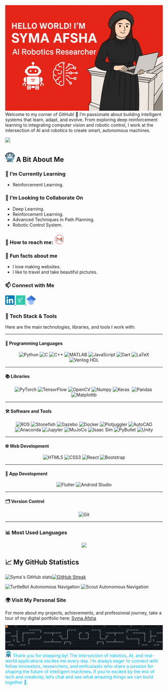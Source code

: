 <img src="symaafsha/public/AD2A3FF7-8F07-4DC3-8D1F-3756B1DF1D45.png"/>

<div style="color: "red";">
Welcome to my corner of GitHub! 🌟 
I’m passionate about building intelligent systems that learn, adapt, and evolve. From exploring deep reinforcement learning to integrating computer vision and robotic control, I work at the intersection of AI and robotics to create smart, autonomous machines.
</div>


![](https://komarev.com/ghpvc/?username=syma-afsha&label=PROFILE+VIEWS)


## <img src="https://github.com/syma-afsha/syma-afsha/blob/main/symaafsha/src/image/ai.png" alt="LinkedIn" style="width:30px; height:30px;"> A Bit About Me
### 🌱 I’m Currently Learning
- Reinforcement Learning.
### 🚀 I’m Looking to Collaborate On
- Deep Learning.
- Reinforcement Learning.
- Advanced Techniques in Path Planning.
- Robotic Control System.
### 📢 How to reach me: <a href="mailto:symaafsha.eece@gmail.com"><img src="https://github.com/syma-afsha/syma-afsha/blob/main/symaafsha/src/image/footer-mail.png" alt="Email" style="width:30px; height:30px;"></a>
### 🎉 Fun facts about me
- I love making websites.
- I like to travel and take beautiful pictures.
### 📫 Connect with Me
<a href="https://www.linkedin.com/in/syma-afsha/" target="_blank">
    <img src="https://github.com/syma-afsha/syma-afsha/blob/main/symaafsha/src/image/footer-linkedin.png" alt="LinkedIn" style="width:30px; height:30px;">
</a>
<a href="https://www.researchgate.net/profile/Syma-Afsha" target="_blank">
    <img src="https://github.com/syma-afsha/syma-afsha/blob/main/symaafsha/src/image/footer-researchgate.png" alt="ResearchGate" style="width:30px; height:30px;">
</a>
 <a href="https://scholar.google.com/citations?hl=en&user=W-tNEtEAAAAJ" target="_blank">
    <img src="https://github.com/syma-afsha/syma-afsha/blob/main/symaafsha/src/image/googlescholar.png" alt="Google Scholar" style="width:30px; height:30px;">
</a>

### 🚀 Tech Stack & Tools

Here are the main technologies, libraries, and tools I work with:

---
#### 🔧 Programming Languages
<p align="center">
  <img src="https://img.shields.io/badge/Python-3776AB?style=for-the-badge&logo=python&logoColor=white" alt="Python"/>
  <img src="https://img.shields.io/badge/C-A8B9CC?style=for-the-badge&logo=c&logoColor=white" alt="C"/>
  <img src="https://img.shields.io/badge/C++-00599C?style=for-the-badge&logo=c%2B%2B&logoColor=white" alt="C++"/>
  <img src="https://img.shields.io/badge/MATLAB-0076A8?style=for-the-badge&logo=mathworks&logoColor=white" alt="MATLAB"/>
  <img src="https://img.shields.io/badge/JavaScript-F7DF1E?style=for-the-badge&logo=javascript&logoColor=black" alt="JavaScript"/>
  <img src="https://img.shields.io/badge/Dart-0175C2?style=for-the-badge&logo=dart&logoColor=white" alt="Dart"/>
  <img src="https://img.shields.io/badge/LaTeX-008080?style=for-the-badge&logo=latex&logoColor=white" alt="LaTeX"/>
  <img src="https://img.shields.io/badge/Verilog%20HDL-blue?style=for-the-badge" alt="Verilog HDL"/>
</p>

---

#### 📚 Libraries
<p align="center">
  <img src="https://img.shields.io/badge/PyTorch-EE4C2C?style=for-the-badge&logo=pytorch&logoColor=white" alt="PyTorch"/>
  <img src="https://img.shields.io/badge/TensorFlow-FF6F00?style=for-the-badge&logo=tensorflow&logoColor=white" alt="TensorFlow"/>
  <img src="https://img.shields.io/badge/OpenCV-5C3EE8?style=for-the-badge&logo=opencv&logoColor=white" alt="OpenCV"/>
  <img src="https://img.shields.io/badge/Numpy-013243?style=for-the-badge&logo=numpy&logoColor=white" alt="Numpy"/>
 <img src="https://img.shields.io/badge/Keras-D00000?style=for-the-badge&logo=keras&logoColor=white" alt="Keras"/> <img>
 <img src="https://img.shields.io/badge/Pandas-150458?style=for-the-badge&logo=pandas&logoColor=white" alt="Pandas"/> <img>
  <img src="https://img.shields.io/badge/Matplotlib-009688?style=for-the-badge&logo=python&logoColor=white" alt="Matplotlib"/>
</p>

---

#### 🛠️ Software and Tools
<p align="center">
  <img src="https://img.shields.io/badge/ROS-22314E?style=for-the-badge&logo=ros&logoColor=white" alt="ROS"/>
  <img src="https://img.shields.io/badge/Stonefish-008080?style=for-the-badge" alt="Stonefish"/>
  <img src="https://img.shields.io/badge/Gazebo-FFCB2E?style=for-the-badge&logo=gnu-bash&logoColor=white" alt="Gazebo"/>
  <img src="https://img.shields.io/badge/Docker-2496ED?style=for-the-badge&logo=docker&logoColor=white" alt="Docker"/>
  <img src="https://img.shields.io/badge/Plotjuggler-61DAFB?style=for-the-badge" alt="Plotjuggler"/>
  <img src="https://img.shields.io/badge/AutoCAD-EE3124?style=for-the-badge&logo=autodesk&logoColor=white" alt="AutoCAD"/>
  <img src="https://img.shields.io/badge/Anaconda-44A833?style=for-the-badge&logo=anaconda&logoColor=white" alt="Anaconda"/>
  <img src="https://img.shields.io/badge/Jupyter-F37626?style=for-the-badge&logo=jupyter&logoColor=white" alt="Jupyter"/>
  <img src="https://img.shields.io/badge/MuJoCo-2F2F2F?style=for-the-badge&logo=Mujoco&logoColor=white" alt="MuJoCo"/>
  <img src="https://img.shields.io/badge/Isaac%20Sim-00BFFF?style=for-the-badge&logo=Isaac%20Sim&logoColor=white" alt="Isaac Sim"/>
  <img src="https://img.shields.io/badge/PyBullet-FF6F61?style=for-the-badge&logo=PyBullet&logoColor=white" alt="PyBullet"/>
  <img src="https://img.shields.io/badge/Unity-333333?style=for-the-badge&logo=unity&logoColor=white" alt="Unity"/>
</p>


---

#### 🌐 Web Development
<p align="center">
  <img src="https://img.shields.io/badge/HTML5-E34F26?style=for-the-badge&logo=html5&logoColor=white" alt="HTML5"/>
  <img src="https://img.shields.io/badge/CSS3-1572B6?style=for-the-badge&logo=css3&logoColor=white" alt="CSS3"/>
  <img src="https://img.shields.io/badge/React-61DAFB?style=for-the-badge&logo=react&logoColor=black" alt="React"/>
  <img src="https://img.shields.io/badge/Bootstrap-563D7C?style=for-the-badge&logo=bootstrap&logoColor=white" alt="Bootstrap"/>
</p>

---

#### 📱 App Development
<p align="center">
  <img src="https://img.shields.io/badge/Flutter-02569B?style=for-the-badge&logo=flutter&logoColor=white" alt="Flutter"/>
  <img src="https://img.shields.io/badge/Android%20Studio-3DDC84?style=for-the-badge&logo=android-studio&logoColor=white" alt="Android Studio"/>
</p>

---

#### 🗂️ Version Control
<p align="center">
  <img src="https://img.shields.io/badge/Git-F05032?style=for-the-badge&logo=git&logoColor=white" alt="Git"/>
</p>


---

### 📊 Most Used Languages

<div align="center">
  <img src="https://github-readme-stats.vercel.app/api/top-langs/?username=syma-afsha&langs_count=8&layout=compact&theme=dracula&hide_border=false" width="400px">
</div>


## 📈 My GitHub Statistics

![Syma's GitHub stats](https://github-readme-stats.vercel.app/api?username=syma-afsha&show_icons=true&layout=compact&card_width=220&theme=dark)[![GitHub Streak](https://github-readme-streak-stats.herokuapp.com?user=syma-afsha&theme=dark&card_width=320)](https://git.io/streak-stats)
 






<img src="https://github.com/syma-afsha/syma-afsha/blob/main/symaafsha/src/image/planning.gif" alt="TurtleBot Autonomous Navigation" width="400" height="600"> <img src="https://github.com/syma-afsha/syma-afsha/blob/main/symaafsha/src/image/scout.gif" alt="Scout Autonomous Navigation" width="400" height="600">

### 🌍 Visit My Personal Site

For more about my projects, achievements, and professional journey, take a tour of my digital portfolio here: [Syma Afsha](https://syma-afsha.github.io/syma-afsha/)


<picture>
 <source media="(prefers-color-scheme: dark)" srcset="https://github.com/syma-afsha/syma-afsha/blob/output/pacman-contribution-graph-dark.svg"/>

  <img alt="pacman contribution graph" src="https://github.com/syma-afsha/syma-afsha/blob/output/pacman-contribution-graph-dark.svg">
</picture>






<div style="color: #00BFFF;">
<img src="https://github.com/syma-afsha/syma-afsha/blob/main/symaafsha/src/image/robot.png" alt="LinkedIn" style="width:20px; height:20px;">  Thank you for stopping by! The intersection of robotics, AI, and real-world applications excites me every day. I’m always eager to connect with fellow innovators, researchers, and enthusiasts who share a passion for shaping the future of intelligent machines. If you’re excited by the mix of tech and creativity, let’s chat and see what amazing things we can build together 🤝.
</div>
